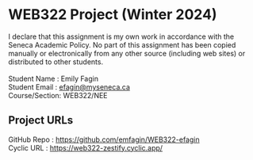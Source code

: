 # WEB322 Project (Winter 2024)

I declare that this assignment is my own work in accordance with the Seneca Academic Policy.
No part of this assignment has been copied manually or electronically from any other source
(including web sites) or distributed to other students.
<br/>
<br/>
Student Name  : Emily Fagin <br/>
Student Email : efagin@myseneca.ca <br/>
Course/Section: WEB322/NEE <br/>

## Project URLs 
GitHub Repo   : https://github.com/emfagin/WEB322-efagin <br/>
Cyclic URL    : https://web322-zestify.cyclic.app/ <br/>